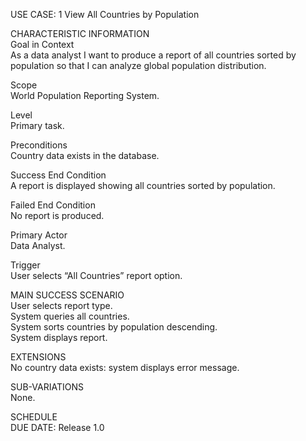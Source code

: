 USE CASE: 1 View All Countries by Population

CHARACTERISTIC INFORMATION  
Goal in Context  
As a data analyst I want to produce a report of all countries sorted by population so that I can analyze global population distribution.

Scope  
World Population Reporting System.

Level  
Primary task.

Preconditions  
Country data exists in the database.

Success End Condition  
A report is displayed showing all countries sorted by population.

Failed End Condition  
No report is produced.

Primary Actor  
Data Analyst.

Trigger  
User selects “All Countries” report option.

MAIN SUCCESS SCENARIO  
User selects report type.  
System queries all countries.  
System sorts countries by population descending.  
System displays report.

EXTENSIONS  
No country data exists: system displays error message.

SUB-VARIATIONS  
None.

SCHEDULE  
DUE DATE: Release 1.0
